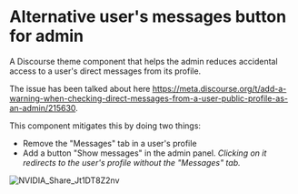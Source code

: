 # Alternative user's messages button for admin

A Discourse theme component that helps the admin reduces accidental access to a user's direct messages from its profile.

The issue has been talked about here https://meta.discourse.org/t/add-a-warning-when-checking-direct-messages-from-a-user-public-profile-as-an-admin/215630.

This component mitigates this by doing two things:
* Remove the "Messages" tab in a user's profile
* Add a button "Show messages" in the admin panel.
_Clicking on it redirects to the user's profile without the "Messages" tab._


![NVIDIA_Share_Jt1DT8Z2nv](https://user-images.githubusercontent.com/360640/227838306-d0bb85a5-159a-4ded-af6e-690242c2dc45.gif)
